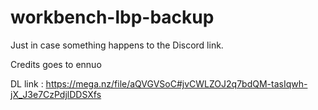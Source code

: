 # workbench-lbp-backup
Just in case something happens to the Discord link.

Credits goes to ennuo

DL link : https://mega.nz/file/aQVGVSoC#jvCWLZOJ2q7bdQM-tasIqwh-jX_J3e7CzPdjlDDSXfs
